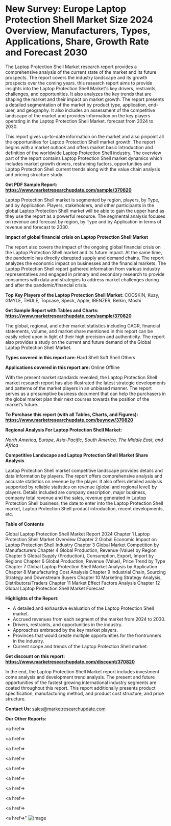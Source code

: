 # New Survey: Europe Laptop Protection Shell Market Size 2024 Overview, Manufacturers, Types, Applications, Share, Growth Rate and Forecast 2030

The Laptop Protection Shell Market research report provides a comprehensive analysis of the current state of the market and its future prospects. The report covers the industry landscape and its growth prospects over the coming years. this research report aims to provide insights into the Laptop Protection Shell Market's key drivers, restraints, challenges, and opportunities. It also analyzes the key trends that are shaping the market and their impact on market growth. The report presents a detailed segmentation of the market by product type, application, end-user, and geography. It also includes an assessment of the competitive landscape of the market and provides information on the key players operating in the Laptop Protection Shell Market. forecast from 2024 to 2030.

This report gives up-to-date information on the market and also pinpoint all the opportunities for Laptop Protection Shell market growth. The report begins with a market outlook and offers market basic introduction and definition of the worldwide Laptop Protection Shell industry. The overview part of the report contains Laptop Protection Shell market dynamics which includes market growth drivers, restraining factors, opportunities and Laptop Protection Shell current trends along with the value chain analysis and pricing structure study.

<strong><b>Get PDF Sample Report: <a href=https://www.marketresearchupdate.com/sample/370820>https://www.marketresearchupdate.com/sample/370820</a></b></strong>

Laptop Protection Shell market is segmented by region, players, by Type, and by Application. Players, stakeholders, and other participants in the global Laptop Protection Shell market will be able to gain the upper hand as they use the report as a powerful resource. The segmental analysis focuses on revenue and forecast by region, by Type and by Application in terms of revenue and forecast to 2030.

<strong><b>Impact of global financial crisis on Laptop Protection Shell Market</b></strong>

The report also covers the impact of the ongoing global financial crisis on the Laptop Protection Shell market and its future impact. At the same time, the pandemic has directly disrupted supply and demand chains. The report analyzes the economic impact on businesses and the financial markets. The Laptop Protection Shell report gathered information from various industry representatives and engaged in primary and secondary research to provide consumers with data and strategies to address market challenges during and after the pandemic/financial crisis.

<strong><b>Top Key Players of the Laptop Protection Shell Market:
</b></strong>COOSKIN, Kuzy, GMYLE, THULE, Topcase, Speck, Apple, IBENZER, Belkin, Moshi<strong><b>
</b></strong>

<strong><b>Get Sample Report with Tables and Charts: <a href=https://www.marketresearchupdate.com/sample/370820>https://www.marketresearchupdate.com/sample/370820</a></b></strong>

The global, regional, and other market statistics including CAGR, financial statements, volume, and market share mentioned in this report can be easily relied upon in light of their high precision and authenticity. The report also provides a study on the current and future demand of the Global Laptop Protection Shell Market.

<strong><b>Types covered in this report are:
</b></strong>Hard Shell
Soft Shell
Others<strong><b>
</b></strong>

<strong><b>Applications covered in this report are:
</b></strong>Online
Offline<strong><b>
</b></strong>

With the present market standards revealed, the Laptop Protection Shell market research report has also illustrated the latest strategic developments and patterns of the market players in an unbiased manner. The report serves as a presumptive business document that can help the purchasers in the global market plan their next courses towards the position of the market’s future.

<strong><b>To Purchase this report (with all Tables, Charts, and Figures): <a href=https://www.marketresearchupdate.com/buynow/370820>https://www.marketresearchupdate.com/buynow/370820</a></b></strong>

<strong><b>Regional Analysis For Laptop Protection Shell Market:</b></strong>

<em><i>North America, Europe, Asia-Pacific, South America, The Middle East, and Africa</i></em>

<strong><b>Competitive Landscape and Laptop Protection Shell Market Share Analysis</b></strong>

Laptop Protection Shell market competitive landscape provides details and data information by players. The report offers comprehensive analysis and accurate statistics on revenue by the player. It also offers detailed analysis supported by reliable statistics on revenue (global and regional level) by players. Details included are company description, major business, company total revenue and the sales, revenue generated in Laptop Protection Shell business, the date to enter into the Laptop Protection Shell market, Laptop Protection Shell product introduction, recent developments, etc.

<strong><b>Table of Contents</b></strong>

Global Laptop Protection Shell Market Report 2024
Chapter 1 Laptop Protection Shell Market Overview
Chapter 2 Global Economic Impact on Laptop Protection Shell Industry
Chapter 3 Global Market Competition by Manufacturers
Chapter 4 Global Production, Revenue (Value) by Region
Chapter 5 Global Supply (Production), Consumption, Export, Import by Regions
Chapter 6 Global Production, Revenue (Value), Price Trend by Type
Chapter 7 Global Laptop Protection Shell Market Analysis by Application
Chapter 8 Manufacturing Cost Analysis
Chapter 9 Industrial Chain, Sourcing Strategy and Downstream Buyers
Chapter 10 Marketing Strategy Analysis, Distributors/Traders
Chapter 11 Market Effect Factors Analysis
Chapter 12 Global Laptop Protection Shell Market Forecast

<strong><b>Highlights of the Report:</b></strong>

- A detailed and exhaustive evaluation of the Laptop Protection Shell market.
- Accrued revenues from each segment of the market from 2024 to 2030.
- Drivers, restraints, and opportunities in the industry.
- Approaches embraced by the key market players.
- Provinces that would create multiple opportunities for the frontrunners in the industry.
- Current scope and trends of the Laptop Protection Shell market.

<strong><b>Get discount on this report: <a href=https://www.marketresearchupdate.com/discount/370820>https://www.marketresearchupdate.com/discount/370820</a></b></strong>

In the end, the Laptop Protection Shell Market report includes investment come analysis and development trend analysis. The present and future opportunities of the fastest growing international industry segments are coated throughout this report. This report additionally presents product specification, manufacturing method, and product cost structure, and price structure.

<strong><b>Contact Us:
</b></strong>sales@marketresearchupdate.com

<strong>Our Other Reports:</strong>

<a href=></a>

<a href=></a>

<a href=></a>

<a href=></a>

<a href=></a>

<a href=></a>

<a href=></a>

<a href=></a>

<a href=></a>

<a href=></a>"
![image](https://github.com/Gayatrikarjule/Market-Analysis-360/assets/97346546/85ada39a-5430-49fe-9829-c778369bcefd)
